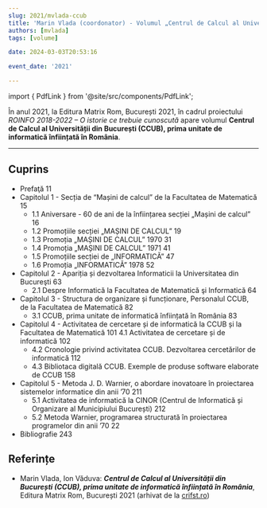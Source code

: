 ```yaml
---
slug: 2021/mvlada-ccub
title: 'Marin Vlada (coordonator) - Volumul „Centrul de Calcul al Universității din București (CCUB), prima unitate de informatică înființată în România”'
authors: [mvlada]
tags: [volume]

date: 2024-03-03T20:53:16

event_date: '2021'

---
```


import { PdfLink } from '@site/src/components/PdfLink';

În anul 2021, la Editura Matrix Rom, București 2021, în cadrul proiectului _ROINFO 2018-2022 – O istorie ce trebuie cunoscută_ apare volumul **Centrul de Calcul al Universității din București (CCUB), prima unitate de informatică înființată în România**.

<!-- truncate -->

---

## Cuprins

- Prefaţă 11
- Capitolul 1 - Secția de “Mașini de calcul” de la Facultatea de Matematică 15
  - 1.1 Aniversare - 60 de ani de la înființarea secției „Mașini de calcul”  16
  - 1.2 Promoțiile secției „MAȘINI DE CALCUL”  19
  - 1.3 Promoția „MAȘINI DE CALCUL” 1970 31
  - 1.4 Promoția „MAȘINI DE CALCUL” 1971  41
  - 1.5 Promoțiile secției de „INFORMATICĂ”  47
  - 1.6 Promoția „INFORMATICĂ” 1978  52
- Capitolul 2 - Apariția și dezvoltarea Informaticii la Universitatea din Bucureşti  63
  - 2.1 Despre Informatică la Facultatea de Matematică şi Informatică  64
- Capitolul 3 - Structura de organizare și funcționare, Personalul CCUB, de la Facultatea de Matematică  82
  - 3.1 CCUB, prima unitate de informatică înființată în România  83
- Capitolul 4 - Activitatea de cercetare și de informatică la CCUB și la Facultatea de Matematică  101 4.1 Activitatea de cercetare și de informatică  102
  - 4.2 Cronologie privind activitatea CCUB. Dezvoltarea cercetărilor de informatică  112
  - 4.3 Bibliotaca digitală CCUB. Exemple de produse software elaborate de CCUB  158
- Capitolul 5 - Metoda J. D. Warnier, o abordare inovatoare în proiectarea sistemelor informatice din anii ’70  211
  - 5.1 Activitatea de informatică la CINOR (Centrul de Informatică și Organizare al Municipiului București)  212
  - 5.2 Metoda Warnier, programarea structurată în proiectarea programelor
  din anii ’70  22
- Bibliografie  243

## Referințe

- Marin Vlada, Ion Văduva: _**Centrul de Calcul al Universității din București (CCUB), prima unitate de informatică înființată în România**_, Editura Matrix Rom, București 2021 (arhivat de la [crifst.ro](https://www.crifst.ro/carte/o-istorie-ce-trebuie-cunoscuta-centrul-de-calcul-al-universitatii-din-bucuresti-ccub-prima-unitate-de-informatica-infiintata-in-romania/)) <PdfLink href="https://github.com/cronica-it/arhiva/releases/download/2021/mvlada-ccub-prima-unitate-de-informatica.pdf"/>
